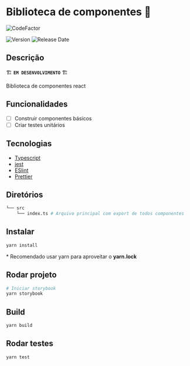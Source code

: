 <!-- markdownlint-disable -->
# Biblioteca de componentes 🧩

![CodeFactor](https://www.codefactor.io/repository/github/ruyfreire/ui-app/badge)

![Version](https://img.shields.io/github/package-json/v/ruyfreire/ui-app?label=Version&color=blue)
![Release Date](https://img.shields.io/github/release-date/ruyfreire/ui-app?label=Release-date&color=green&message=data)

## Descrição

🏗️ **`EM DESENVOLVIMENTO`** 🏗️

Biblioteca de componentes react

## Funcionalidades

- [ ] Construir componentes básicos
- [ ] Criar testes unitários

## Tecnologias

- [Typescript](https://github.com/microsoft/TypeScript)
- [jest](https://github.com/facebook/jest)
- [ESlint](https://github.com/eslint/eslint)
- [Prettier](https://github.com/prettier/prettier)

## Diretórios

```bash
└── src
    └── index.ts # Arquivo principal com export de todos componentes
```

## Instalar

```bash
yarn install
```
\* Recomendado usar yarn para aproveitar o **yarn.lock**

## Rodar projeto

```bash
# Iniciar storybook
yarn storybook
```

## Build

```bash
yarn build
```

## Rodar testes

```bash
yarn test
```
